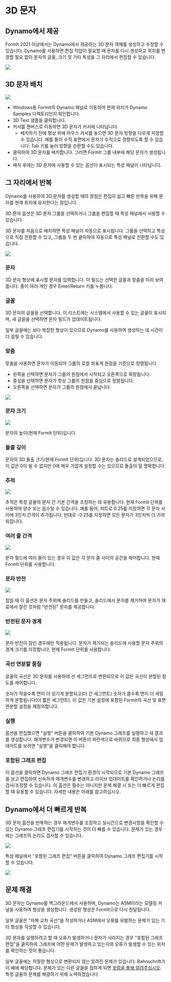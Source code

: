 # 3D 문자

## Dynamo에서 제공

FormIt 2021 이상에서는 Dynamo에서 제공하는 3D 문자 객체를 생성하고 수정할 수 있습니다. Dynamo를 사용하면 편집 작업이 필요할 때 문자를 다시 생성하고 위치를 변경할 필요 없이 문자의 글꼴, 크기 및 기타 특성을 그 자리에서 편집할 수 있습니다.

![](../.gitbook/assets/3d-text.gif)

## 3D 문자 배치

![](../.gitbook/assets/3d-text-placement.gif)

* Windows용 FormIt의 Dynamo 패널로 이동하여 현재 위치가 Dynamo Samples 디렉토리인지 확인합니다.
* 3D Text 샘플을 클릭합니다.
* 커서를 캔버스로 이동하면 3D 문자가 커서에 나타납니다.
   * 배치하기 전에 형상 위에 마우스 커서를 놓으면 3D 문자 방향을 다르게 지정할 수 있습니다. 예를 들어 수직 표면에서 문자가 수직으로 정렬되도록 할 수 있습니다. Tab 키를 눌러 방향을 순환할 수도 있습니다.
* 클릭하여 3D 문자를 배치합니다. 그러면 FormIt 그룹 내부에 해당 문자가 생성됩니다.
* 배치 후에는 3D 문자에 사용할 수 있는 옵션이 표시되는 특성 패널이 나타납니다.

## 그 자리에서 반복

Dynamo를 사용하여 3D 문자를 생성할 때의 장점은 편집이 쉽고 빠른 반복을 위해 문자를 현재 위치에 유지한다는 점입니다.

3D 문자 옵션은 3D 문자 그룹을 선택하거나 그룹을 편집할 때 특성 패널에서 사용할 수 있습니다.

3D 문자를 처음으로 배치하면 특성 패널이 자동으로 표시됩니다. 그룹을 선택하고 특성으로 직접 전환할 수 있고, 그룹을 두 번 클릭하여 자동으로 특성 패널로 전환할 수도 있습니다.

![](../.gitbook/assets/3d-text-options.png)

### 문자

3D 문자 형상에 표시할 문자를 입력합니다. 이 필드는 선택한 글꼴과 맞춤을 미리 보여줍니다. 줄이 여러 개인 경우 Enter/Return 키를 누릅니다.

### 글꼴

3D 문자의 글꼴을 선택합니다. 이 리스트에는 시스템에서 사용할 수 있는 글꼴이 표시되며, 새 글꼴을 선택하면 문자 필드가 업데이트됩니다.

일부 글꼴에는 보다 복잡한 형상이 있으므로 Dynamo를 사용하여 생성하는 데 시간이 더 걸릴 수 있습니다.

### 맞춤

맞춤을 사용하면 문자가 이동되어 그룹의 로컬 좌표계 원점을 기준으로 정렬됩니다.

* 왼쪽을 선택하면 문자가 그룹의 원점에서 시작되고 오른쪽으로 확장됩니다.
* 중심을 선택하면 문자가 항상 그룹의 원점을 중심으로 정렬됩니다.
* 오른쪽을 선택하면 문자가 그룹의 원점에서 끝납니다.

![](../.gitbook/assets/3d-text-justification-combined.png)

### 문자 크기

![](../.gitbook/assets/3d-text-text-size.png)

문자의 높이(현재 FormIt 단위)입니다.

### 돌출 깊이

문자의 3D 돌출 크기(현재 FormIt 단위)입니다. 3D 문자는 솔리드로 설계되었으므로, 이 값은 0이 될 수 없지만 0에 매우 가깝게 설정할 수는 있으므로 돌출이 덜 명확합니다.

### 추적

![](../.gitbook/assets/3d-text-tracking.png)

추적은 특정 글꼴의 문자 간 기본 간격을 조정하는 데 유용합니다. 현재 FormIt 단위를 사용하며 양수 또는 음수일 수 있습니다. 예를 들어, 피트로 0.25를 지정하면 각 문자 사이에 3인치 간격이 추가됩니다. 반대로 -0.25를 지정하면 모든 문자가 3인치씩 더 가까워집니다.

### 여러 줄 간격

![](../.gitbook/assets/3d-text-multi-line.png)

문자 필드에 여러 줄이 있는 경우 이 값은 각 문자 줄 사이의 공간을 제어합니다. 현재 FormIt 단위를 사용합니다.

### 문자 반전

![](../.gitbook/assets/3d-text-inverted.png)

참일 때 이 옵션은 문자 주위에 솔리드를 만들고, 솔리드에서 문자를 제거하여 문자가 재료에서 잘린 것처럼 "반전된" 문자를 제공합니다.

### 반전된 문자 경계

![](../.gitbook/assets/3d-text-inverted-border.png)

문자 반전이 참인 경우에만 적용됩니다. 문자가 제거되는 솔리드에 사용할 문자 주위의 경계 크기를 지정합니다. 현재 FormIt 단위를 사용합니다.

### 곡선 면분할 품질

글꼴의 곡선은 3D 문자를 사용하여 선 세그먼트로 변환되므로 이 값은 곡선이 분할된 정도를 제어합니다.

숫자가 작을수록 면이 더 성기게 분할되고\(더 긴 세그먼트\) 숫자가 클수록 면이 더 세밀하게 분할됩니다\(더 짧은 세그먼트\). 이 값은 기본 설정에 포함된 FormIt의 곡선 및 표면 면분할 설정을 재정의합니다.

### 실행

옵션을 편집했으면 "실행" 버튼을 클릭하여 기본 Dynamo 그래프를 실행하고 새 결과를 생성합니다. 매개변수가 변경되면 이 버튼이 파란색으로 바뀌므로 최종 형상에서 업데이트를 보려면 "실행"을 클릭해야 합니다.‌

### 포함된 그래프 편집

이 옵션을 클릭하면 Dynamo 그래프 편집기 환경이 시작되므로 기본 Dynamo 그래프를 보고 편집하여 신속하게 매개변수를 변경하고 라이브 업데이트를 확인하거나 논리를 검사/조정할 수 있습니다. 이 옵션은 필수는 아니지만 문제 해결 시 또는 더 빠르게 편집할 때 유용할 수 있습니다. 자세한 내용은 아래를 참고하십시오.

## Dynamo에서 더 빠르게 반복

3D 문자 옵션을 반복하는 경우 매개변수를 조정하고 실시간으로 변경사항을 확인할 수 있는 Dynamo 그래프 편집기를 시작하는 것이 더 빠를 수 있습니다. 문제가 있는 경우에는 그래프의 논리도 검사할 수 있습니다.

![](../.gitbook/assets/3d-text-edit-embedded.png)

특성 패널에서 "포함된 그래프 편집" 버튼을 클릭하여 Dynamo 그래프 편집기를 시작할 수 있습니다.

![](../.gitbook/assets/3d-text-edit-embedded-windows.png)

## 문제 해결

3D 문자는 Dynamo를 백그라운드에서 사용하며, Dynamo는 ASM이라는 모델링 커널을 사용하여 형상을 생성합니다. 생성된 형상은 FormIt으로 다시 전달됩니다.

일부 글꼴은 "자체 교차 곡선"을 작성하거나 ASM에서 오류를 유발하는 문제가 있는 기타 형상을 작성할 수 있습니다.

3D 문자를 실행하려고 할 때 오류가 발생하거나 문자가 사라지는 경우 "포함된 그래프 편집"을 클릭하여 그래프에 어떤 문제가 발생하고 있는지와 오류가 발생할 수 있는 위치를 확인하는 것이 좋습니다.

일부 글꼴에는 적절한 형상으로 변환되지 않는 알려진 문제가 있습니다. Bahnschrift가 이 예에 해당합니다. 문제가 있는 다른 글꼴을 접하게 되면 [포럼을 통해 알려주십시오](https://forums.autodesk.com/t5/formit-forum/bd-p/142?profile.language=en). 특정 글꼴의 문제를 해결하기 위해 노력하겠습니다.





